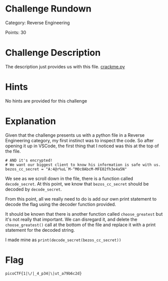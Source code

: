 # Challenge Rundown #
Category: Reverse Engineering

Points: 30

# Challenge Description #
The description just provides us with this file. [crackme.py](https://github.com/Justin-Prasad/CTF-Write-Ups/blob/main/PicoGym/Reverse%20Engineering/crackme-py/crackme.py)

# Hints #
No hints are provided for this challenge

# Explanation #
Given that the challenge presents us with a python file in a Reverse Engineering category, my first instinct was to inspect the code. So after opening it up in VSCode, the first thing that I noticed was this at the top of the file.

``` # Hiding this really important number in an obscure piece of code is brilliant!
# AND it's encrypted!
# We want our biggest client to know his information is safe with us.
bezos_cc_secret = "A:4@r%uL`M-^M0c0AbcM-MFE02fh3e4a5N" 
```
We see as we scroll down in the file, there is a function called ```decode_secret```. At this point, we know that ```bezos_cc_secret``` should be decoded by ```decode_secret```.

From this point, all we really need to do is add our own print statement to decode the flag using the decoder function provided. 

It should be known that there is another function called ```choose_greatest``` but it's not really that important. We can disregard it, and delete the ```choose_greatest()``` call at the bottom of the file and replace it with a print statement for the decoded string. 

I made mine as ```print(decode_secret(bezos_cc_secret))```

# Flag #
```picoCTF{1|\/|_4_p34|\|ut_a79b6c2d}```


